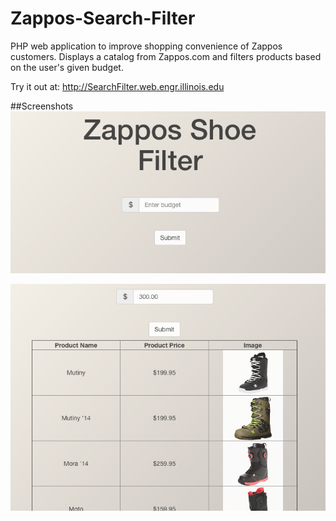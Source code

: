 Zappos-Search-Filter
====================

PHP web application to improve shopping convenience of Zappos customers. Displays a catalog from Zappos.com and filters products based on the user's given budget.

Try it out at: http://SearchFilter.web.engr.illinois.edu

##Screenshots
![alt tag](https://github.com/matthewly/Zappos-Search-Filter/blob/master/img/zapposFrontEnd.png)

![alt tag](https://github.com/matthewly/Zappos-Search-Filter/blob/master/img/zapposBackEnd.png)
